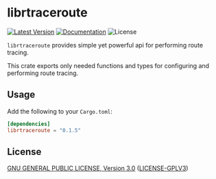# librtraceroute

[![Latest Version]][crates.io] [![Documentation]][docs.rs] ![License]

`librtraceroute` provides simple yet powerful api for performing route tracing.

This crate exports only needed functions and types for configuring and performing route tracing.

## Usage

Add the following to your `Cargo.toml`:

```toml
[dependencies]
librtraceroute = "0.1.5"
```
## License

[GNU GENERAL PUBLIC LICENSE, Version 3.0](http://www.gnu.org/licenses/gpl-3.0.html)
  ([LICENSE-GPLV3](https://github.com/toorajtaraz/librtraceroute/blob/master/LICENSE))



[crates.io]: https://crates.io/crates/librtraceroute
[Latest Version]: https://img.shields.io/crates/v/librtraceroute.svg
[Documentation]: https://docs.rs/librtraceroute/badge.svg
[docs.rs]: https://docs.rs/librtraceroute
[License]: https://img.shields.io/crates/l/librtraceroute.svg
[docs.master]: https://rust-lang.github.io/librtraceroute
